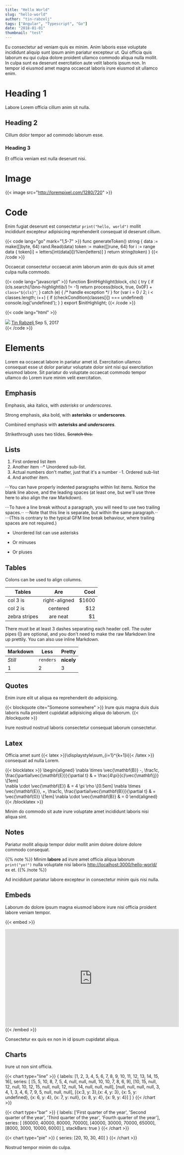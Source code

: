 ```yaml
---
title: "Hello World"
slug: "hello-world"
author: "tin-rabzelj"
tags: ["Angular", "Typescript", "Go"]
date: "2018-01-01"
thumbnail: "test"
---
```


Eu consectetur ad veniam quis ex minim. Anim laboris esse voluptate incididunt aliquip sunt ipsum anim pariatur excepteur ut. Qui officia quis laborum eu qui culpa dolore proident ullamco commodo aliqua nulla mollit. In culpa sunt ea deserunt exercitation aute velit laboris ipsum non. In tempor id eiusmod amet magna occaecat laboris irure eiusmod sit ullamco enim.

# Heading 1

Labore Lorem officia cillum anim sit nulla.

## Heading 2

Cillum dolor tempor ad commodo laborum esse.

### Heading 3

Et officia veniam est nulla deserunt nisi.

# Image

{{< image src="http://lorempixel.com/1280/720" >}}

# Code

Enim fugiat deserunt est consectetur `print("hello, world")` mollit incididunt excepteur adipisicing reprehenderit consequat id deserunt cillum.

{{< code lang="go" mark="1,5-7" >}}
func generateToken() string {
	data := make([]byte, 64)
	rand.Read(data)
	token := make([]rune, 64)
	for i := range data {
		token[i] = letters[int(data[i])%len(letters)]
	}
	return string(token)
}
{{< /code >}}

Occaecat consectetur occaecat anim laborum anim do quis duis sit amet culpa nulla commodo.

{{< code lang="javascript" >}}
function $initHighlight(block, cls) {
  try {
    if (cls.search(/\bno\-highlight\b/) != -1)
      return process(block, true, 0x0F) +
             ` class="${cls}"`;
  } catch (e) {
    /* handle exception */
  }
  for (var i = 0 / 2; i < classes.length; i++) {
    if (checkCondition(classes[i]) === undefined)
      console.log('undefined');
  }
}
export  $initHighlight;
{{< /code >}}

{{< code lang="html" >}}
<div class="post__author">
  <img class="post__author-avatar" src="https://www.gravatar.com/avatar/cc6f46e1bb9eff9bc3d84337fd6b6507?s=120">
  <span class="post__author-info">
    <a class="post__author-name" href="http://localhost:3000/authors/tin-rabzelj" title="Tin Rabzelj">
      Tin Rabzelj
    </a>
    <span class="post__date">Sep 5, 2017</span>
  </span>
</div>
{{< /code >}}

# Elements

Lorem ea occaecat labore in pariatur amet id. Exercitation ullamco consequat esse ut dolor pariatur voluptate dolor sint nisi qui exercitation eiusmod labore. Sit pariatur do voluptate occaecat commodo tempor ullamco do Lorem irure minim velit exercitation.

## Emphasis

Emphasis, aka italics, with *asterisks* or _underscores_.

Strong emphasis, aka bold, with **asterisks** or __underscores__.

Combined emphasis with **asterisks and _underscores_**.

Strikethrough uses two tildes. ~~Scratch this.~~

## Lists

1. First ordered list item
2. Another item
⋅⋅* Unordered sub-list. 
1. Actual numbers don't matter, just that it's a number
⋅⋅1. Ordered sub-list
4. And another item.

⋅⋅⋅You can have properly indented paragraphs within list items. Notice the blank line above, and the leading spaces (at least one, but we'll use three here to also align the raw Markdown).

⋅⋅⋅To have a line break without a paragraph, you will need to use two trailing spaces.⋅⋅
⋅⋅⋅Note that this line is separate, but within the same paragraph.⋅⋅
⋅⋅⋅(This is contrary to the typical GFM line break behaviour, where trailing spaces are not required.)

* Unordered list can use asterisks
- Or minuses
+ Or pluses

## Tables

Colons can be used to align columns.

| Tables        | Are           | Cool  |
| ------------- |:-------------:| -----:|
| col 3 is      | right-aligned | $1600 |
| col 2 is      | centered      |   $12 |
| zebra stripes | are neat      |    $1 |

There must be at least 3 dashes separating each header cell.
The outer pipes (|) are optional, and you don't need to make the 
raw Markdown line up prettily. You can also use inline Markdown.

Markdown | Less | Pretty
--- | --- | ---
*Still* | `renders` | **nicely**
1 | 2 | 3

## Quotes

Enim irure elit ut aliqua ea reprehenderit do adipisicing.

{{< blockquote cite="Someone somewhere" >}}
Irure quis magna duis duis laboris nulla proident cupidatat adipisicing aliqua do laborum.
{{< /blockquote >}}

Irure nostrud nostrud laboris consectetur consequat laborum consectetur.

## Latex

Officia amet sunt {{< latex >}}\displaystyle\sum_{i=1}^{k+1}i{{< /latex >}} consequat ad nulla Lorem.

{{< blocklatex >}}
\begin{aligned}
\nabla \times \vec{\mathbf{B}} -\, \frac1c\, \frac{\partial\vec{\mathbf{E}}}{\partial t} & = \frac{4\pi}{c}\vec{\mathbf{j}} \\[1em]   
\nabla \cdot \vec{\mathbf{E}} & = 4 \pi \rho \\[0.5em]
\nabla \times \vec{\mathbf{E}}\, +\, \frac1c\, \frac{\partial\vec{\mathbf{B}}}{\partial t} & = \vec{\mathbf{0}} \\[1em]
\nabla \cdot \vec{\mathbf{B}} & = 0 \end{aligned}
{{< /blocklatex >}}

Minim do commodo sit aute irure voluptate amet incididunt laboris nisi aliqua sint.

## Notes

Pariatur mollit aliquip tempor dolor mollit anim dolore dolore dolore commodo consequat.

{{% note %}}
Minim **labore** ad irure amet officia aliqua laborum `print("yo!")` nulla voluptate nisi laboris <http://localhost:3000/hello-world/> ex et.
{{% /note %}}

Ad incididunt pariatur labore excepteur in consectetur minim quis nisi nulla.

## Embeds

Laborum do dolore ipsum magna eiusmod labore irure nisi officia proident labore veniam tempor.

{{< embed >}}
<iframe width="560" height="315" src="https://www.youtube.com/embed/wRWIsbSXoyQ?rel=0" frameborder="0" allowfullscreen></iframe>
{{< /embed >}}

Consectetur ex quis ex non in id ipsum cupidatat aliqua.

## Charts

Irure ut non sint officia.

{{< chart type="line" >}}
{
  labels: [1, 2, 3, 4, 5, 6, 7, 8, 9, 10, 11, 12, 13, 14, 15, 16],
  series: [
    [5, 5, 10, 8, 7, 5, 4, null, null, null, 10, 10, 7, 8, 6, 9],
    [10, 15, null, 12, null, 10, 12, 15, null, null, 12, null, 14, null, null, null],
    [null, null, null, null, 3, 4, 1, 3, 4,  6,  7,  9, 5, null, null, null],
    [{x:3, y: 3},{x: 4, y: 3}, {x: 5, y: undefined}, {x: 6, y: 4}, {x: 7, y: null}, {x: 8, y: 4}, {x: 9, y: 4}]
  ]
}
{{< /chart >}}

{{< chart type="bar" >}}
{
  labels: ['First quarter of the year', 'Second quarter of the year', 'Third quarter of the year', 'Fourth quarter of the year'],
  series: [
    [60000, 40000, 80000, 70000],
    [40000, 30000, 70000, 65000],
    [8000, 3000, 10000, 6000]
  ],
  stackBars: true
}
{{< /chart >}}

{{< chart type="pie" >}}
{
  series: [20, 10, 30, 40]
}
{{< /chart >}}

Nostrud tempor minim do culpa.
